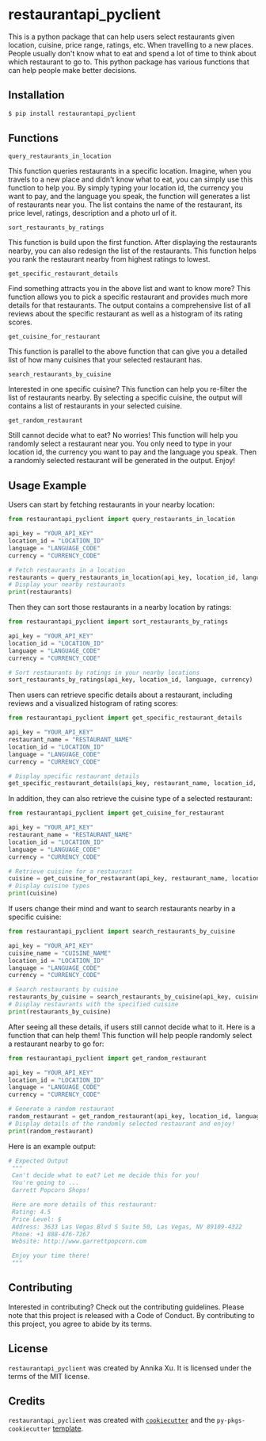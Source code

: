 # restaurantapi_pyclient

This is a python package that can help users select restaurants given location, cuisine, price range, ratings, etc. When travelling to a new places. People usually don't know what to eat and spend a lot of time to think about which restaurant to go to. This python package has various functions that can help people make better decisions.


## Installation

```bash
$ pip install restaurantapi_pyclient
```

## Functions
`query_restaurants_in_location`

This function queries restaurants in a specific location. Imagine, when you travels to a new place and didn't know what to eat, you can simply use this function to help you. By simply typing your location id, the currency you want to pay, and the language you speak, the function will generates a list of restaurants near you. The list contains the name of the restaurant, its price level, ratings, description and a photo url of it. 


`sort_restaurants_by_ratings`

This function is build upon the first function. After displaying the restaurants nearby, you can also redesign the list of the restaurants. This function helps you rank the restaurant nearby from highest ratings to lowest.


`get_specific_restaurant_details`

Find something attracts you in the above list and want to know more? This function allows you to pick a specific restaurant and provides much more details for that restaurants. The output contains a comprehensive list of all reviews about the specific restaurant as well as a histogram of its rating scores.


`get_cuisine_for_restaurant`

This function is parallel to the above function that can give you a detailed list of how many cuisines that your selected restaurant has.


`search_restaurants_by_cuisine`

Interested in one specific cuisine? This function can help you re-filter the list of restaurants nearby. By selecting a specific cuisine, the output will contains a list of restaurants in your selected cuisine.


`get_random_restaurant`

Still cannot decide what to eat? No worries! This function will help you randomly select a restaurant near you. You only need to type in your location id, the currency you want to pay and the language you speak. Then a randomly selected restaurant will be generated in the output. Enjoy!

## Usage Example

Users can start by fetching restaurants in your nearby location:
```python
from restaurantapi_pyclient import query_restaurants_in_location

api_key = "YOUR_API_KEY"
location_id = "LOCATION_ID"
language = "LANGUAGE_CODE"
currency = "CURRENCY_CODE"

# Fetch restaurants in a location
restaurants = query_restaurants_in_location(api_key, location_id, language, currency)
# Display your nearby restaurants
print(restaurants) 
```

Then they can sort those restaurants in a nearby location by ratings:
```python
from restaurantapi_pyclient import sort_restaurants_by_ratings

api_key = "YOUR_API_KEY"
location_id = "LOCATION_ID"
language = "LANGUAGE_CODE"
currency = "CURRENCY_CODE"

# Sort restaurants by ratings in your nearby locations
sort_restaurants_by_ratings(api_key, location_id, language, currency) 
```

Then users can retrieve specific details about a restaurant, including reviews and a visualized histogram of rating scores:
```python
from restaurantapi_pyclient import get_specific_restaurant_details

api_key = "YOUR_API_KEY"
restaurant_name = "RESTAURANT_NAME"
location_id = "LOCATION_ID"
language = "LANGUAGE_CODE"
currency = "CURRENCY_CODE"

# Display specific restaurant details
get_specific_restaurant_details(api_key, restaurant_name, location_id, language, currency)
```

In addition, they can also retrieve the cuisine type of a selected restaurant:
```python
from restaurantapi_pyclient import get_cuisine_for_restaurant

api_key = "YOUR_API_KEY"
restaurant_name = "RESTAURANT_NAME"
location_id = "LOCATION_ID"
language = "LANGUAGE_CODE"
currency = "CURRENCY_CODE"

# Retrieve cuisine for a restaurant
cuisine = get_cuisine_for_restaurant(api_key, restaurant_name, location_id, language, currency)
# Display cuisine types
print(cuisine)  
```

If users change their mind and want to search restaurants nearby in a specific cuisine:
```python
from restaurantapi_pyclient import search_restaurants_by_cuisine

api_key = "YOUR_API_KEY"
cuisine_name = "CUISINE_NAME"
location_id = "LOCATION_ID"
language = "LANGUAGE_CODE"
currency = "CURRENCY_CODE"

# Search restaurants by cuisine
restaurants_by_cuisine = search_restaurants_by_cuisine(api_key, cuisine_name, location_id, language, currency)
# Display restaurants with the specified cuisine
print(restaurants_by_cuisine) 
```

After seeing all these details, if users still cannot decide what to it. Here is a function that can help them! This function will help people randomly select a restaurant nearby to go for:
```python 
from restaurantapi_pyclient import get_random_restaurant

api_key = "YOUR_API_KEY"
location_id = "LOCATION_ID"
language = "LANGUAGE_CODE"
currency = "CURRENCY_CODE"

# Generate a random restaurant
random_restaurant = get_random_restaurant(api_key, location_id, language, currency)
# Display details of the randomly selected restaurant and enjoy!
print(random_restaurant)  
```

Here is an example output:
```python
# Expected Output
 """
 Can't decide what to eat? Let me decide this for you!
 You're going to ...
 Garrett Popcorn Shops!

 Here are more details of this restaurant:
 Rating: 4.5
 Price Level: $
 Address: 3633 Las Vegas Blvd S Suite 50, Las Vegas, NV 89109-4322
 Phone: +1 888-476-7267
 Website: http://www.garrettpopcorn.com

 Enjoy your time there!
 """
```


## Contributing

Interested in contributing? Check out the contributing guidelines. Please note that this project is released with a Code of Conduct. By contributing to this project, you agree to abide by its terms.

## License

`restaurantapi_pyclient` was created by Annika Xu. It is licensed under the terms of the MIT license.

## Credits

`restaurantapi_pyclient` was created with [`cookiecutter`](https://cookiecutter.readthedocs.io/en/latest/) and the `py-pkgs-cookiecutter` [template](https://github.com/py-pkgs/py-pkgs-cookiecutter).
